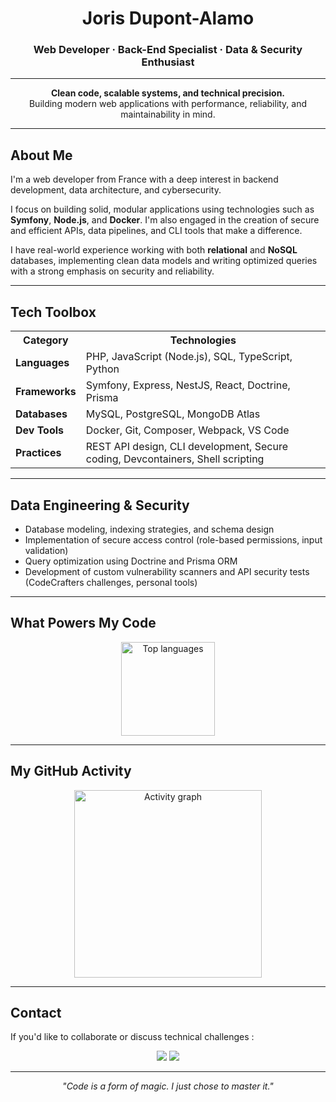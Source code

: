 <h1 align="center">Joris Dupont-Alamo</h1>
<h3 align="center">Web Developer · Back-End Specialist · Data & Security Enthusiast</h3>

<hr/>

<p align="center">
  <strong>Clean code, scalable systems, and technical precision.</strong><br/>
  Building modern web applications with performance, reliability, and maintainability in mind.
</p>

---

## About Me

I'm a web developer from France with a deep interest in backend development, data architecture, and cybersecurity.

I focus on building solid, modular applications using technologies such as **Symfony**, **Node.js**, and **Docker**. I'm also engaged in the creation of secure and efficient APIs, data pipelines, and CLI tools that make a difference.

I have real-world experience working with both **relational** and **NoSQL** databases, implementing clean data models and writing optimized queries with a strong emphasis on security and reliability.

---

## Tech Toolbox

<div align="center">

<table>
  <tr>
    <th>Category</th>
    <th>Technologies</th>
  </tr>
  <tr>
    <td><strong>Languages</strong></td>
    <td>PHP, JavaScript (Node.js), SQL, TypeScript, Python</td>
  </tr>
  <tr>
    <td><strong>Frameworks</strong></td>
    <td>Symfony, Express, NestJS, React, Doctrine, Prisma</td>
  </tr>
  <tr>
    <td><strong>Databases</strong></td>
    <td>MySQL, PostgreSQL, MongoDB Atlas</td>
  </tr>
  <tr>
    <td><strong>Dev Tools</strong></td>
    <td>Docker, Git, Composer, Webpack, VS Code</td>
  </tr>
  <tr>
    <td><strong>Practices</strong></td>
    <td>REST API design, CLI development, Secure coding, Devcontainers, Shell scripting</td>
  </tr>
</table>

</div>

---

## Data Engineering & Security

- Database modeling, indexing strategies, and schema design
- Implementation of secure access control (role-based permissions, input validation)
- Query optimization using Doctrine and Prisma ORM
- Development of custom vulnerability scanners and API security tests (CodeCrafters challenges, personal tools)

---

## What Powers My Code

<div align="center">
  <img src="https://github-readme-stats.vercel.app/api/top-langs?username=Baylox&locale=en&hide_title=true&layout=compact&card_width=320&langs_count=6&hide=html,scss,css,makefile,shell,glsl,hack,Procfile,dockerfile&theme=dracula&hide_border=false&custom_title=Languages%20I%20Use" height="150" alt="Top languages" />
</div>

---

## My GitHub Activity

<div align="center">
  <img src="https://github-readme-activity-graph.vercel.app/graph?username=Baylox&radius=16&theme=react&area=true" height="300" alt="Activity graph" />
</div>

---

## Contact

If you'd like to collaborate or discuss technical challenges :

<p align="center">
  <a href="mailto:jdupontalamo@gmail.com"><img src="https://img.shields.io/badge/Email-jdupontalamo@gmail.com-blue?style=flat-square&logo=gmail" /></a>
  <a href="https://www.linkedin.com/in/joris-dupont-alamo-8784aa33a"><img src="https://img.shields.io/badge/LinkedIn-Joris%20Dupont--Alamo-blue?style=flat-square&logo=linkedin" /></a>
</p>

---

<p align="center"><em>"Code is a form of magic. I just chose to master it."</em></p>



